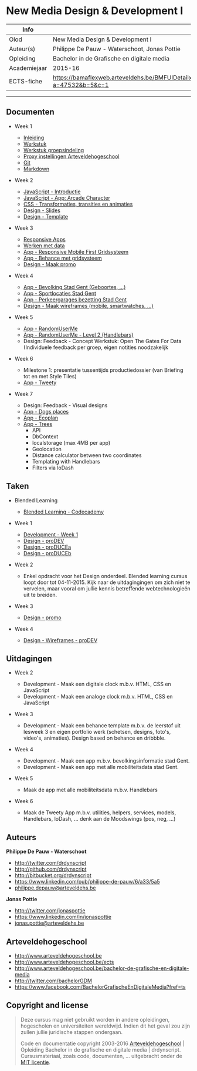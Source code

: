 New Media Design & Development I
================================

|Info|  |
|----|---|
|Olod|New Media Design & Development I|
|Auteur(s)|Philippe De Pauw - Waterschoot, Jonas Pottie|
|Opleiding|Bachelor in de Grafische en digitale media|
|Academiejaar|2015-16|
|ECTS-fiche|https://bamaflexweb.arteveldehs.be/BMFUIDetailxOLOD.aspx?a=47532&b=5&c=1|

***

Documenten
----------

* Week 1
	* [Inleiding](docs/inleiding.md)
	* [Werkstuk](docs/werkstuk.md)
	* [Werkstuk groepsindeling](docs/werkstuk_groepsindeling.md)
	* [Proxy instellingen Arteveldehogeschool](docs/proxysettings.md)
	* [Git](docs/git.md)
	* [Markdown](docs/markdown.md)
	
* Week 2
	* [JavaScript - Introductie](docs/js_introduction.md)
	* [JavaScript - App: Arcade Character](docs/js_arcadecharacter.md)
	* [CSS - Transformaties, transities en animaties](docs/css_transformaties_animaties.md)
	* [Design - Slides](http://chamilo.arteveldehs.be/index.php?application=weblcms&course=7639&tool=document&go=course_viewer&browser=table&tool_action=viewer&publication=453321)
	* [Design - Template](http://chamilo.arteveldehs.be/index.php?application=weblcms&course=7639&tool=document&go=course_viewer&browser=table&tool_action=viewer&publication=453322)
	
* Week 3
	* [Responsive Apps](docs/responsive_apps.md)
	* [Werken met data](docs/data_workingwith.md)
	* [App - Responsive Mobile First Gridsysteem](apps/responsive)
	* [App - Behance met gridsysteem](apps/behance)
	* [Design - Maak promo](http://chamilo.arteveldehs.be/index.php?application=weblcms&course=7639&tool=document&go=course_viewer&browser=table&tool_action=viewer&publication=458593)
	
* Week 4
	* [App - Bevolking Stad Gent (Geboortes, ...)](apps/ghent_bevolking)
	* [App - Sportlocaties Stad Gent](apps/ghent_sportlocations)
	* [App - Perkeergarages bezetting Stad Gent](apps/ghent_parkingsstate)
	* [Design - Maak wireframes (mobile, smartwatches, ...)](http://chamilo.arteveldehs.be/index.php?application=weblcms&course=7639&tool=document&go=course_viewer&browser=table&tool_action=viewer&publication=463293)
	
* Week 5
	* [App - RandomUserMe](apps/randomuserme)
	* [App - RandomUserMe - Level 2 (Handlebars)](apps/randomuserme_level2)
	* Design: Feedback - Concept Werkstuk: Open The Gates For Data (Individuele feedback per groep, eigen notities noodzakelijk
	
* Week 6
	* Milestone 1: presentatie tussentijds productiedossier (van Briefing tot en met Style Tiles)
	* [App - Tweety](apps/tweety_level2)
	
* Week 7
	* Design: Feedback - Visual designs
	* [App - Dogs places](apps/ghent_dogsplaces)
	* [App - Ecoplan](apps/ghent_ecoplan)
	* [App - Trees](apps/ghent_trees)
		* API
		* DbContext
		* localstorage (max 4MB per app)
		* Geolocation
		* Distance calculator between two coordinates
		* Templating with Handlebars
		* Filters via loDash

Taken
-----
* Blended Learning
	* [Blended Learning - Codecademy](tasks/blended_learning.md) 
	
* Week 1
	* [Development - Week 1](tasks/week1.md) 
	* [Design - proDEV](http://chamilo.arteveldehs.be/index.php?application=weblcms&course=7639&tool=document&go=course_viewer&browser=table&tool_action=viewer&publication=446796)
	* [Design - proDUCEa](http://chamilo.arteveldehs.be/index.php?application=weblcms&course=7639&tool=document&go=course_viewer&browser=table&tool_action=viewer&publication=450836)
	* [Design - proDUCEb](http://chamilo.arteveldehs.be/index.php?application=weblcms&course=7639&tool=document&go=course_viewer&browser=table&tool_action=viewer&publication=450837)
	
* Week 2
	* Enkel opdracht voor het Design onderdeel. Blended learning cursus loopt door tot 04-11-2015. Kijk naar de uitdagingingen om zich niet te vervelen, maar vooral om jullie kennis betreffende webtechnologieën uit te breiden.

* Week 3
	* [Design - promo](http://chamilo.arteveldehs.be/index.php?application=weblcms&course=7639&tool=assignment&go=course_viewer&browser=table&tool_action=submitters_browser&publication=458615)
	
* Week 4	
	* [Design - Wireframes - proDEV](http://chamilo.arteveldehs.be/index.php?application=weblcms&course=7639&tool=assignment&go=course_viewer&browser=table&tool_action=submitters_browser&publication=463329)
	

Uitdagingen
-----------

* Week 2
	* Development - Maak een digitale clock m.b.v. HTML, CSS en JavaScript
	* Development - Maak een analoge clock m.b.v. HTML, CSS en JavaScript
	
* Week 3	
	* Development - Maak een behance template m.b.v. de leerstof uit lesweek 3 en eigen portfolio werk (schetsen, designs, foto's, video's, animaties). Design based on behance en dribbble.
	
* Week 4	
	* Development - Maak een app m.b.v. bevolkingsinformatie stad Gent.
	* Development - Maak een app met alle mobiliteitsdata stad Gent.
	
* Week 5
	* Maak de app met alle mobiliteitsdata m.b.v. Handlebars
	
* Week 6
	* Maak de Tweety App m.b.v. utilities, helpers, services, models, Handlebars, loDash, ... denk aan de Moodswings (pos, neg, ...)

Auteurs
--------

**Philippe De Pauw - Waterschoot**

* <http://twitter.com/drdynscript>
* <http://github.com/drdynscript>
* <http://bitbucket.org/drdynscript>
* <https://www.linkedin.com/pub/philippe-de-pauw/6/a33/5a5>
* <philippe.depauw@arteveldehs.be>
	
**Jonas Pottie**

* <http://twitter.com/jonaspottie>
* <https://www.linkedin.com/in/jonaspottie>
* <jonas.pottie@arteveldehs.be>

Arteveldehogeschool
-------------------

- <http://www.arteveldehogeschool.be>
- <http://www.arteveldehogeschool.be/ects>
- <http://www.arteveldehogeschool.be/bachelor-de-grafische-en-digitale-media>
- <http://twitter.com/bachelorGDM>
- <https://www.facebook.com/BachelorGrafischeEnDigitaleMedia?fref=ts>


Copyright and license
---------------------

> Deze cursus mag niet gebruikt worden in andere opleidingen, hogescholen en universiteiten wereldwijd. Indien dit het geval zou zijn zullen jullie juridische stappen ondergaan.
>
> Code en documentatie copyright 2003-2016 [Arteveldehogeschool](http://www.arteveldehogeschool.be) | Opleiding Bachelor in de grafische en digitale media | drdynscript. Cursusmateriaal, zoals code, documenten, ... uitgebracht onder de [MIT licentie](LICENSE).